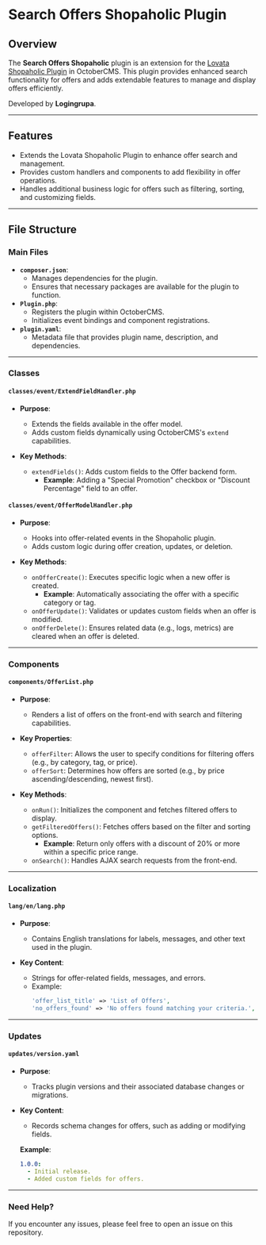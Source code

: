 # Search Offers Shopaholic Plugin

## Overview

The **Search Offers Shopaholic** plugin is an extension for the [Lovata Shopaholic Plugin](https://octobercms.com/plugin/lovata-shopaholic) in OctoberCMS. 
This plugin provides enhanced search functionality for offers and adds extendable features to manage and display offers efficiently.

Developed by **Logingrupa**.

---

## Features

- Extends the Lovata Shopaholic Plugin to enhance offer search and management.
- Provides custom handlers and components to add flexibility in offer operations.
- Handles additional business logic for offers such as filtering, sorting, and customizing fields.

---

## File Structure

### Main Files

- **`composer.json`**: 
  - Manages dependencies for the plugin.
  - Ensures that necessary packages are available for the plugin to function.
- **`Plugin.php`**: 
  - Registers the plugin within OctoberCMS.
  - Initializes event bindings and component registrations.
- **`plugin.yaml`**: 
  - Metadata file that provides plugin name, description, and dependencies.

---

### Classes

#### `classes/event/ExtendFieldHandler.php`
- **Purpose**:
  - Extends the fields available in the offer model.
  - Adds custom fields dynamically using OctoberCMS's `extend` capabilities.

- **Key Methods**:
  - `extendFields()`: Adds custom fields to the Offer backend form.
    - **Example**: Adding a "Special Promotion" checkbox or "Discount Percentage" field to an offer.

#### `classes/event/OfferModelHandler.php`
- **Purpose**:
  - Hooks into offer-related events in the Shopaholic plugin.
  - Adds custom logic during offer creation, updates, or deletion.

- **Key Methods**:
  - `onOfferCreate()`: Executes specific logic when a new offer is created.
    - **Example**: Automatically associating the offer with a specific category or tag.
  - `onOfferUpdate()`: Validates or updates custom fields when an offer is modified.
  - `onOfferDelete()`: Ensures related data (e.g., logs, metrics) are cleared when an offer is deleted.

---

### Components

#### `components/OfferList.php`
- **Purpose**:
  - Renders a list of offers on the front-end with search and filtering capabilities.

- **Key Properties**:
  - `offerFilter`: Allows the user to specify conditions for filtering offers (e.g., by category, tag, or price).
  - `offerSort`: Determines how offers are sorted (e.g., by price ascending/descending, newest first).

- **Key Methods**:
  - `onRun()`: Initializes the component and fetches filtered offers to display.
  - `getFilteredOffers()`: Fetches offers based on the filter and sorting options.
    - **Example**: Return only offers with a discount of 20% or more within a specific price range.
  - `onSearch()`: Handles AJAX search requests from the front-end.

---

### Localization

#### `lang/en/lang.php`
- **Purpose**:
  - Contains English translations for labels, messages, and other text used in the plugin.

- **Key Content**:
  - Strings for offer-related fields, messages, and errors.
  - Example:
    ```php
    'offer_list_title' => 'List of Offers',
    'no_offers_found' => 'No offers found matching your criteria.',
    ```

---

### Updates

#### `updates/version.yaml`
- **Purpose**:
  - Tracks plugin versions and their associated database changes or migrations.

- **Key Content**:
  - Records schema changes for offers, such as adding or modifying fields.

  **Example**:
  ```yaml
  1.0.0:
    - Initial release.
    - Added custom fields for offers.
---

### Need Help?

If you encounter any issues, please feel free to open an issue on this repository.